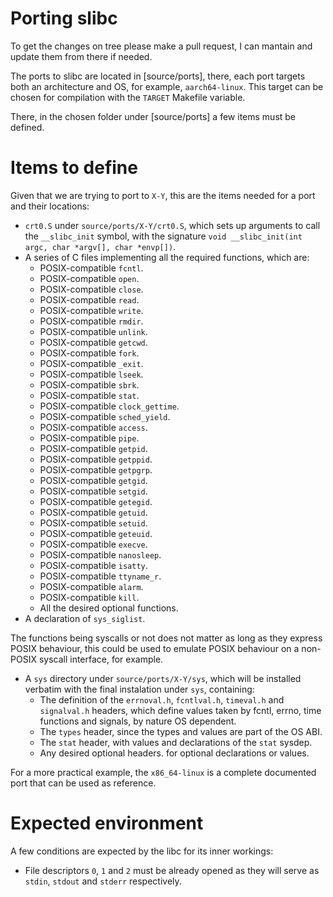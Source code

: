 # Porting slibc

To get the changes on tree please make a pull request, I can mantain and
update them from there if needed.

The ports to slibc are located in [source/ports], there, each port targets both
an architecture and OS, for example, `aarch64-linux`. This target can be chosen
for compilation with the `TARGET` Makefile variable.

There, in the chosen folder under [source/ports] a few items must be defined.

# Items to define

Given that we are trying to port to `X-Y`, this are the items needed for a port
and their locations:

- `crt0.S` under `source/ports/X-Y/crt0.S`, which sets up arguments to call
    the `__slibc_init` symbol, with the signature
    `void __slibc_init(int argc, char *argv[], char *envp[])`.
- A series of C files implementing all the required functions, which are:
    - POSIX-compatible `fcntl`.
    - POSIX-compatible `open`.
    - POSIX-compatible `close`.
    - POSIX-compatible `read`.
    - POSIX-compatible `write`.
    - POSIX-compatible `rmdir`.
    - POSIX-compatible `unlink`.
    - POSIX-compatible `getcwd`.
    - POSIX-compatible `fork`.
    - POSIX-compatible `_exit`.
    - POSIX-compatible `lseek`.
    - POSIX-compatible `sbrk`.
    - POSIX-compatible `stat`.
    - POSIX-compatible `clock_gettime`.
    - POSIX-compatible `sched_yield`.
    - POSIX-compatible `access`.
    - POSIX-compatible `pipe`.
    - POSIX-compatible `getpid`.
    - POSIX-compatible `getppid`.
    - POSIX-compatible `getpgrp`.
    - POSIX-compatible `getgid`. 
    - POSIX-compatible `setgid`.
    - POSIX-compatible `getegid`.
    - POSIX-compatible `getuid`. 
    - POSIX-compatible `setuid`.
    - POSIX-compatible `geteuid`.
    - POSIX-compatible `execve`.
    - POSIX-compatible `nanosleep`.
    - POSIX-compatible `isatty`.
    - POSIX-compatible `ttyname_r`.
    - POSIX-compatible `alarm`.
    - POSIX-compatible `kill`.
    - All the desired optional functions.
- A declaration of `sys_siglist`.

The functions being syscalls or not does not matter as long as they express
POSIX behaviour, this could be used to emulate POSIX behaviour on a non-POSIX
syscall interface, for example.

- A `sys` directory under `source/ports/X-Y/sys`, which will be installed
verbatim with the final instalation under `sys`, containing:
    - The definition of the `errnoval.h`, `fcntlval.h`, `timeval.h` and
    `signalval.h` headers, which define values taken by fcntl, errno, time
    functions and signals, by nature OS dependent.
    - The `types` header, since the types and values are part of the OS ABI.
    - The `stat` header, with values and declarations of the `stat` sysdep.
    - Any desired optional headers. for optional declarations or values. 

For a more practical example, the `x86_64-linux` is a complete documented
port that can be used as reference.

# Expected environment

A few conditions are expected by the libc for its inner workings:

- File descriptors `0`, `1` and `2` must be already opened as they will serve as
`stdin`, `stdout` and `stderr` respectively.
